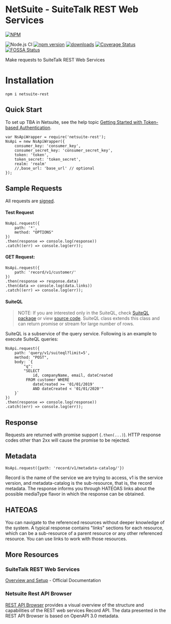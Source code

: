 # NetSuite - SuiteTalk REST Web Services

[![NPM](https://nodei.co/npm/netsuite-rest.png)](https://www.npmjs.com/package/netsuite-rest)

![Node.js CI](https://github.com/ehmad11/netsuite-rest/workflows/Node.js%20CI/badge.svg?branch=master) [![npm version](https://badge.fury.io/js/netsuite-rest.svg)](https://www.npmjs.com/package/netsuite-rest) [![downloads](https://img.shields.io/npm/dm/netsuite-rest.svg)](https://www.npmjs.com/package/netsuite-rest) [![Coverage Status](https://coveralls.io/repos/github/ehmad11/netsuite-rest/badge.svg?branch=master)](https://coveralls.io/github/ehmad11/netsuite-rest?branch=master) [![FOSSA Status](https://app.fossa.com/api/projects/git%2Bgithub.com%2Fehmad11%2Fnetsuite-rest.svg?type=shield)](https://app.fossa.com/projects/git%2Bgithub.com%2Fehmad11%2Fnetsuite-rest?ref=badge_shield)

Make requests to SuiteTalk REST Web Services

# Installation

    npm i netsuite-rest

## Quick Start

To set up TBA in Netsuite, see the help topic [Getting Started with Token-based Authentication](https://system.netsuite.com/app/help/helpcenter.nl?fid=section_4247337262.html).

    var NsApiWrapper = require('netsuite-rest');
    NsApi = new NsApiWrapper({
    	consumer_key: 'consumer_key',
    	consumer_secret_key: 'consumer_secret_key',
    	token: 'token',
    	token_secret: 'token_secret',
    	realm: 'realm'
    	//,base_url: 'base_url' // optional
    });

## Sample Requests

All requests are [signed](https://system.netsuite.com/app/help/helpcenter.nl?fid=section_1534941088.html).

#### Test Request

    NsApi.request({
        path: '*',
        method: "OPTIONS"
    })
    .then(response => console.log(response))
    .catch((err) => console.log(err));

#### GET Request:

    NsApi.request({
        path: 'record/v1/customer/'
    })
    .then(response => response.data)
    .then(data => console.log(data.links))
    .catch((err) => console.log(err));

#### SuiteQL

> NOTE: If you are interested only in the SuiteQL, check [SuiteQL package](https://www.npmjs.com/package/suiteql) or view [source code](https://github.com/ehmad11/suiteql). SuiteQL class extends this class and can return promise or stream for large number of rows.

SuiteQL is a subservice of the query service. Following is an example to execute SuiteQL queries:

    NsApi.request({
        path: 'query/v1/suiteql?limit=5',
        method: "POST",
        body: `{
    		"q":
    		"SELECT
    			id, companyName, email, dateCreated
             FROM customer WHERE
                dateCreated >= '01/01/2019'
               	AND dateCreated < '01/01/2020'"
    	}`
    })
    .then(response => console.log(response))
    .catch((err) => console.log(err));

## Response

Requests are returned with promise support (`.then(...)`). HTTP response codes other than 2xx will cause the promise to be rejected.

## Metadata

    NsApi.request({path: 'record/v1/metadata-catalog/'})

Record is the name of the service we are trying to access, v1 is the service version, and metadata-catalog is the sub-resource, that is, the record metadata. The response informs you through HATEOAS links about the possible mediaType flavor in which the response can be obtained.

## HATEOAS

You can navigate to the referenced resources without deeper knowledge of the system. A typical response contains "links" sections for each resource, which can be a sub-resource of a parent resource or any other referenced resource. You can use links to work with those resources.

## More Resources

### SuiteTalk REST Web Services

[Overview and Setup](https://docs.oracle.com/en/cloud/saas/netsuite/ns-online-help/chapter_1540391670.html) - Official Documentation

### Netsuite Rest API Browser

[REST API Browser](https://system.netsuite.com/help/helpcenter/en_US/APIs/REST_API_Browser/record/v1/2021.2/index.html) provides a visual overview of the structure and capabilities of the REST web services Record API. The data presented in the REST API Browser is based on OpenAPI 3.0 metadata.